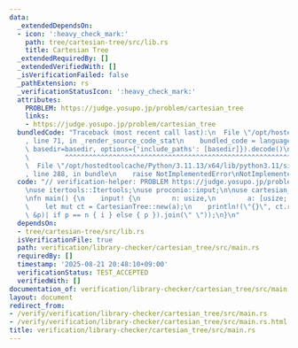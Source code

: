 ```yaml
---
data:
  _extendedDependsOn:
  - icon: ':heavy_check_mark:'
    path: tree/cartesian-tree/src/lib.rs
    title: Cartesian Tree
  _extendedRequiredBy: []
  _extendedVerifiedWith: []
  _isVerificationFailed: false
  _pathExtension: rs
  _verificationStatusIcon: ':heavy_check_mark:'
  attributes:
    PROBLEM: https://judge.yosupo.jp/problem/cartesian_tree
    links:
    - https://judge.yosupo.jp/problem/cartesian_tree
  bundledCode: "Traceback (most recent call last):\n  File \"/opt/hostedtoolcache/Python/3.11.13/x64/lib/python3.11/site-packages/onlinejudge_verify/documentation/build.py\"\
    , line 71, in _render_source_code_stat\n    bundled_code = language.bundle(stat.path,\
    \ basedir=basedir, options={'include_paths': [basedir]}).decode()\n          \
    \         ^^^^^^^^^^^^^^^^^^^^^^^^^^^^^^^^^^^^^^^^^^^^^^^^^^^^^^^^^^^^^^^^^^^^^^^^^^^^^^^^^\n\
    \  File \"/opt/hostedtoolcache/Python/3.11.13/x64/lib/python3.11/site-packages/onlinejudge_verify/languages/rust.py\"\
    , line 288, in bundle\n    raise NotImplementedError\nNotImplementedError\n"
  code: "// verification-helper: PROBLEM https://judge.yosupo.jp/problem/cartesian_tree\n\
    \nuse itertools::Itertools;\nuse proconio::input;\n\nuse cartesian_tree::CartesianTree;\n\
    \nfn main() {\n    input! {\n        n: usize,\n        a: [usize; n],\n    }\n\
    \    let mut ct = CartesianTree::new(a);\n    println!(\"{}\", ct.run(true).iter().enumerate().map(|(i,\
    \ &p)| if p == n { i } else { p }).join(\" \"));\n}\n"
  dependsOn:
  - tree/cartesian-tree/src/lib.rs
  isVerificationFile: true
  path: verification/library-checker/cartesian_tree/src/main.rs
  requiredBy: []
  timestamp: '2025-08-21 20:48:10+09:00'
  verificationStatus: TEST_ACCEPTED
  verifiedWith: []
documentation_of: verification/library-checker/cartesian_tree/src/main.rs
layout: document
redirect_from:
- /verify/verification/library-checker/cartesian_tree/src/main.rs
- /verify/verification/library-checker/cartesian_tree/src/main.rs.html
title: verification/library-checker/cartesian_tree/src/main.rs
---
```

